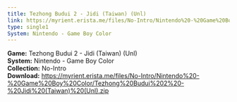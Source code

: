 ```yaml
---
title: Tezhong Budui 2 - Jidi (Taiwan) (Unl)
link: https://myrient.erista.me/files/No-Intro/Nintendo%20-%20Game%20Boy%20Color/Tezhong%20Budui%202%20-%20Jidi%20(Taiwan)%20(Unl).zip
type: single1
System: Nintendo - Game Boy Color
---
```

<b>Game:</b> Tezhong Budui 2 - Jidi (Taiwan) (Unl)<br>
<b>System:</b> Nintendo - Game Boy Color<br>
<b>Collection:</b> No-Intro<br>
<b>Download:</b> https://myrient.erista.me/files/No-Intro/Nintendo%20-%20Game%20Boy%20Color/Tezhong%20Budui%202%20-%20Jidi%20(Taiwan)%20(Unl).zip